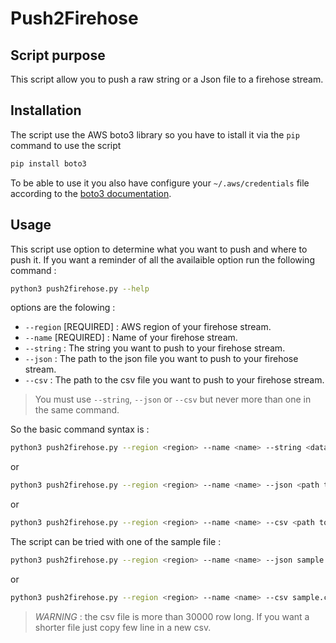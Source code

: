# Push2Firehose

## Script purpose

This script allow you to push a raw string or a Json file to a firehose stream.

## Installation

The script use the AWS boto3 library so you have to istall it via the `pip` command to use the script

```sh
pip install boto3
```

To be able to use it you also have configure your `~/.aws/credentials`
file according to the [boto3 documentation](http://boto3.readthedocs.io/en/latest/guide/quickstart.html#configuration).

## Usage

This script use option to determine what you want to push and where to push it. If you want a reminder of all the availaible option run the following command :

```sh
python3 push2firehose.py --help
```

options are the folowing :

* `--region` [REQUIRED] : AWS region of your firehose stream.
* `--name` [REQUIRED] : Name of your firehose stream.
* `--string` : The string you want to push to your firehose stream.
* `--json` : The path to the json file you want to push to your firehose stream.
* `--csv` : The path to the csv file you want to push to your firehose stream.

> You must use `--string`, `--json` or `--csv` but never more than one in the same command.

So the basic command syntax is :

```sh
python3 push2firehose.py --region <region> --name <name> --string <data>
```

or

```sh
python3 push2firehose.py --region <region> --name <name> --json <path to json file>
```

or

```sh
python3 push2firehose.py --region <region> --name <name> --csv <path to csv file>
```

The script can be tried with one of the sample file :

```sh
python3 push2firehose.py --region <region> --name <name> --json sample.json
```

or

```sh
python3 push2firehose.py --region <region> --name <name> --csv sample.csv
```

> *WARNING* : the csv file is more than 30000 row long. If you want a shorter file just copy few line in a new csv.